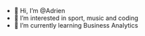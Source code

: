 - 👋 Hi, I’m @Adrien
- 👀 I’m interested in sport, music and coding
- 🌱 I’m currently learning Business Analytics

